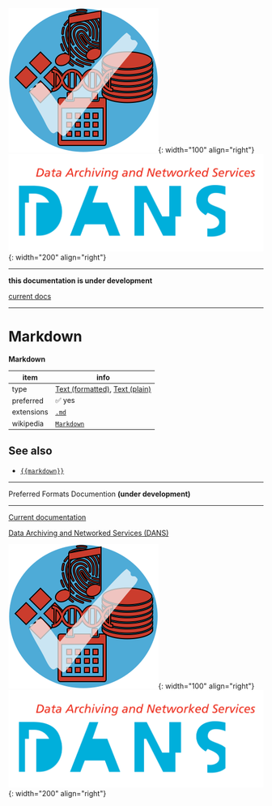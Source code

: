 ![img](../images/formats.png){: width="100" align="right"}
![img](../images/DANS.png){: width="200" align="right"}

---

**this documentation is under development**

[current docs]({{preferredFormats}})

---



# Markdown

**Markdown**

item | info
--- | ---
type | [Text (formatted)](../dataTypes/textFormatted.md), [Text (plain)](../dataTypes/textPlain.md)
preferred | ✅ yes
extensions | [`.md`](../extensions/md.md)
wikipedia | [`Markdown`]({{wikipedia}}/Markdown)



## See also
*   [`{{markdown}}`]({{markdown}})




---

Preferred Formats Documention **(under development)**

---

[Current documentation]({{preferredFormats}})

[Data Archiving and Networked Services (DANS)]({{dans}})

![img](../images/formats.png){: width="100" align="right"}
![img](../images/DANS.png){: width="200" align="right"}
